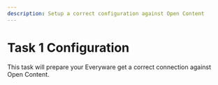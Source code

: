 ```yaml
---
description: Setup a correct configuration against Open Content
---
```


# Task 1 Configuration

This task will prepare your Everyware get a correct connection against Open Content. 

